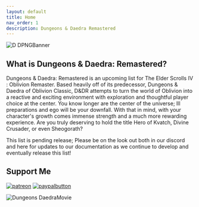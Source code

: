 ```yaml
---
layout: default
title: Home
nav_order: 1
description: Dungeons & Daedra Remastered
---
```


![D DPNGBanner](https://github.com/user-attachments/assets/b223c757-1385-48cb-b78a-28ae357316fb)

## What is Dungeons & Daedra: Remastered?

Dungeons & Daedra: Remastered is an upcoming list for The Elder Scrolls IV : Oblivion Remaster. Based heavily off of its predecessor, Dungeons & Daedra of Oblivion Classic, D&DR attempts to turn the world of Oblivion into a reactive and exciting environment with exploration and thoughtful player choice at the center. You know longer are the center of the universe; Ill preparations and ego will be your downfall. With that in mind, with your character's growth comes immense strength and a much more rewarding experience. Are you truly deserving to hold the title Hero of Kvatch, Divine Crusader, or even Sheogorath?

This list is pending release; Please be on the look out both in our discord and here for updates to our documentation as we continue to develop and eventually release this list! 

## Support Me

[![patreon](https://github.com/user-attachments/assets/cedde1c1-230d-4f8e-957d-0e77e11541ba)](https://www.patreon.com/c/themrnewvegasbyc/membership)
[![paypalbutton](https://github.com/user-attachments/assets/0b3d6fba-cf9d-4ab3-8e82-3e5fc4d9236a)](https://www.paypal.com/donate/?hosted_button_id=B36MGP4BD3VRN)

![Dungeons DaedraMovie](https://github.com/user-attachments/assets/b683b646-5725-47cb-b42a-2be41988a7b4)

